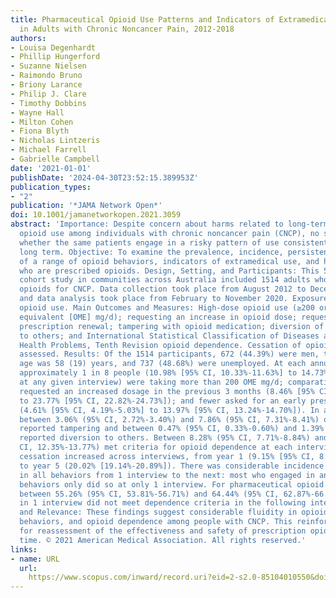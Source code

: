 ```yaml
---
title: Pharmaceutical Opioid Use Patterns and Indicators of Extramedical Use and Harm
  in Adults with Chronic Noncancer Pain, 2012-2018
authors:
- Louisa Degenhardt
- Phillip Hungerford
- Suzanne Nielsen
- Raimondo Bruno
- Briony Larance
- Philip J. Clare
- Timothy Dobbins
- Wayne Hall
- Milton Cohen
- Fiona Blyth
- Nicholas Lintzeris
- Michael Farrell
- Gabrielle Campbell
date: '2021-01-01'
publishDate: '2024-04-30T23:52:15.389953Z'
publication_types:
- "2"
publication: '*JAMA Network Open*'
doi: 10.1001/jamanetworkopen.2021.3059
abstract: 'Importance: Despite concern about harms related to long-term prescribed
  opioid use among individuals with chronic noncancer pain (CNCP), no study has examined
  whether the same patients engage in a risky pattern of use consistently for the
  long term. Objective: To examine the prevalence, incidence, persistence, and cessation
  of a range of opioid behaviors, indicators of extramedical use, and harm among individuals
  who are prescribed opioids. Design, Setting, and Participants: This 5-year prospective
  cohort study in communities across Australia included 1514 adults who were prescribed
  opioids for CNCP. Data collection took place from August 2012 to December 2018,
  and data analysis took place from February to November 2020. Exposure: Prescription
  opioid use. Main Outcomes and Measures: High-dose opioid use (≥200 oral morphine
  equivalent [OME] mg/d); requesting an increase in opioid dose; requesting an early
  prescription renewal; tampering with opioid medication; diversion of medication
  to others; and International Statistical Classification of Diseases and Related
  Health Problems, Tenth Revision opioid dependence. Cessation of opioid use was also
  assessed. Results: Of the 1514 participants, 672 (44.39%) were men, the mean (SD)
  age was 58 (19) years, and 737 (48.68%) were unemployed. At each annual interview,
  approximately 1 in 8 people (10.98% [95% CI, 10.33%-11.63%] to 14.73% [95% CI, 13.98%-15.48%]
  at any given interview) were taking more than 200 OME mg/d; comparatively more had
  requested an increased dosage in the previous 3 months (8.46% [95% CI, 7.89%-9.03%]
  to 23.77% [95% CI, 22.82%-24.73%]); and fewer asked for an early prescription renewal
  (4.61% [95% CI, 4.19%-5.03%] to 13.97% [95% CI, 13.24%-14.70%]). In any given interview,
  between 3.06% (95% CI, 2.72%-3.40%) and 7.86% (95% CI, 7.31%-8.41%) of respondents
  reported tampering and between 0.47% (95% CI, 0.33%-0.60%) and 1.39% (95% CI, 1.16%-1.62%)
  reported diversion to others. Between 8.28% (95% CI, 7.71%-8.84%) and 13.06% (95%
  CI, 12.35%-13.77%) met criteria for opioid dependence at each interview. Opioid
  cessation increased across interviews, from year 1 (9.15% [95% CI, 8.55%-9.74%])
  to year 5 (20.02% [19.14%-20.89%]). There was considerable incidence and cessation
  in all behaviors from 1 interview to the next: most who engaged in any of these
  behaviors only did so at only 1 interview. For pharmaceutical opioid dependence,
  between 55.26% (95% CI, 53.81%-56.71%) and 64.44% (95% CI, 62.87%-66.00%) of cases
  in 1 interview did not meet dependence criteria in the following interview. Conclusions
  and Relevance: These findings suggest considerable fluidity in opioid use, extramedical
  behaviors, and opioid dependence among people with CNCP. This reinforces the need
  for reassessment of the effectiveness and safety of prescription opioid use over
  time. © 2021 American Medical Association. All rights reserved.'
links:
- name: URL
  url: 
    https://www.scopus.com/inward/record.uri?eid=2-s2.0-85104010550&doi=10.1001%2fjamanetworkopen.2021.3059&partnerID=40&md5=e8e80f4a9bf075ee4d32d17c9aa148dc
---
```

